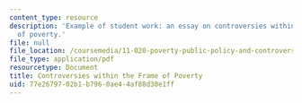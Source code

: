 ```yaml
---
content_type: resource
description: 'Example of student work: an essay on controversies within the frame
  of poverty.'
file: null
file_location: /coursemedia/11-020-poverty-public-policy-and-controversy-fall-2003/77e2679702b1b7960ae44af88d30e1ff_contro_frame_poverty.pdf
file_type: application/pdf
resourcetype: Document
title: Controversies within the Frame of Poverty
uid: 77e26797-02b1-b796-0ae4-4af88d30e1ff
---
```

